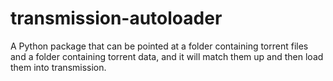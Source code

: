 # transmission-autoloader
A Python package that can be pointed at a folder containing torrent files and a folder containing torrent data, and it will match them up and then load them into transmission.
